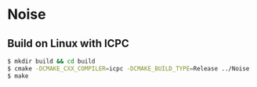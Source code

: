 # Noise

## Build on Linux with ICPC
```bash
$ mkdir build && cd build
$ cmake -DCMAKE_CXX_COMPILER=icpc -DCMAKE_BUILD_TYPE=Release ../Noise
$ make
```
